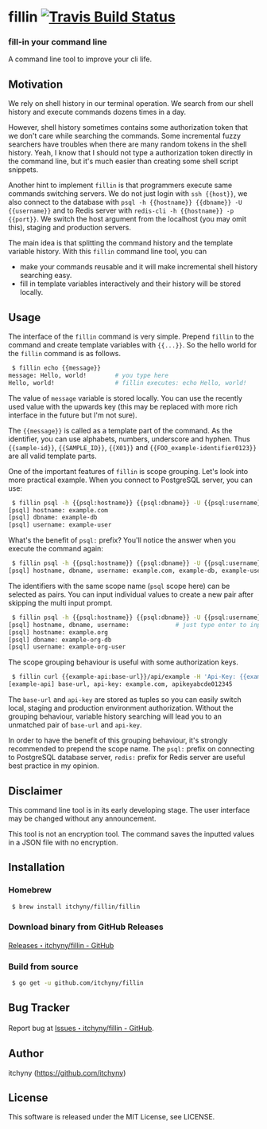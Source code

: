 # fillin [![Travis Build Status](https://travis-ci.org/itchyny/fillin.svg?branch=master)](https://travis-ci.org/itchyny/fillin)
### fill-in your command line
A command line tool to improve your cli life.

## Motivation
We rely on shell history in our terminal operation.
We search from our shell history and execute commands dozens times in a day.

However, shell history sometimes contains some authorization token that we don't care while searching the commands.
Some incremental fuzzy searchers have troubles when there are many random tokens in the shell history.
Yeah, I know that I should not type a authorization token directly in the command line, but it's much easier than creating some shell script snippets.

Another hint to implement `fillin` is that programmers execute same commands switching servers.
We do not just login with `ssh {{host}}`, we also connect to the database with `psql -h {{hostname}} {{dbname}} -U {{username}}` and to Redis server with `redis-cli -h {{hostname}} -p {{port}}`.
We switch the host argument from the localhost (you may omit this), staging and production servers.

The main idea is that splitting the command history and the template variable history.
With this `fillin` command line tool, you can

- make your commands reusable and it will make incremental shell history searching easy.
- fill in template variables interactively and their history will be stored locally.

## Usage
The interface of the `fillin` command is very simple.
Prepend `fillin` to the command and create template variables with `{{...}}`.
So the hello world for the `fillin` command is as follows.
```sh
 $ fillin echo {{message}}
message: Hello, world!        # you type here
Hello, world!                 # fillin executes: echo Hello, world!
```
The value of `message` variable is stored locally.
You can use the recently used value with the upwards key (this may be replaced with more rich interface in the future but I'm not sure).

The `{{message}}` is called as a template part of the command.
As the identifier, you can use alphabets, numbers, underscore and hyphen.
Thus `{{sample-id}}`, `{{SAMPLE_ID}}`, `{{X01}}` and `{{FOO_example-identifier0123}}` are all valid template parts.

One of the important features of `fillin` is scope grouping.
Let's look into more practical example.
When you connect to PostgreSQL server, you can use:
```sh
 $ fillin psql -h {{psql:hostname}} {{psql:dbname}} -U {{psql:username}}
[psql] hostname: example.com
[psql] dbname: example-db
[psql] username: example-user
```
What's the benefit of `psql:` prefix?
You'll notice the answer when you execute the command again:
```sh
 $ fillin psql -h {{psql:hostname}} {{psql:dbname}} -U {{psql:username}}
[psql] hostname, dbname, username: example.com, example-db, example-user   # you can select the most recently used entry with the upwards key
```
The identifiers with the same scope name (`psql` scope here) can be selected as pairs.
You can input individual values to create a new pair after skipping the multi input prompt.
```sh
 $ fillin psql -h {{psql:hostname}} {{psql:dbname}} -U {{psql:username}}
[psql] hostname, dbname, username:             # just type enter to input values for each identifiers
[psql] hostname: example.org
[psql] dbname: example-org-db
[psql] username: example-org-user
```

The scope grouping behaviour is useful with some authorization keys.
```sh
 $ fillin curl {{example-api:base-url}}/api/example -H 'Api-Key: {{example-api:api-key}}'
[example-api] base-url, api-key: example.com, apikeyabcde012345
```
The `base-url` and `api-key` are stored as tuples so you can easily switch local, staging and production environment authorization.
Without the grouping behaviour, variable history searching will lead you to an unmatched pair of `base-url` and `api-key`.

In order to have the benefit of this grouping behaviour, it's strongly recommended to prepend the scope name.
The `psql:` prefix on connecting to PostgreSQL database server, `redis:` prefix for Redis server are useful best practice in my opinion.

## Disclaimer
This command line tool is in its early developing stage.
The user interface may be changed without any announcement.

This tool is not an encryption tool.
The command saves the inputted values in a JSON file with no encryption.

## Installation
### Homebrew
```sh
 $ brew install itchyny/fillin/fillin
```

### Download binary from GitHub Releases
[Releases・itchyny/fillin - GitHub](https://github.com/itchyny/fillin/releases)

### Build from source
```sh
 $ go get -u github.com/itchyny/fillin
```

## Bug Tracker
Report bug at [Issues・itchyny/fillin - GitHub](https://github.com/itchyny/fillin/issues).

## Author
itchyny (https://github.com/itchyny)

## License
This software is released under the MIT License, see LICENSE.
